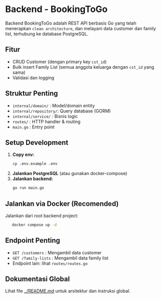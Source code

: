 # Backend - BookingToGo

Backend BookingToGo adalah REST API berbasis Go yang telah menerapkan `clean architecture`, dan melayani data customer dan family list, terhubung ke database PostgreSQL.

## Fitur

- CRUD Customer (dengan primary key `cst_id`)
- Bulk insert Family List (semua anggota keluarga dengan `cst_id` yang sama)
- Validasi dan logging

## Struktur Penting

- `internal/domain/` : Model/domain entity
- `internal/repository/`: Query database (GORM)
- `internal/service/` : Bisnis logic
- `routes/` : HTTP handler & routing
- `main.go` : Entry point

## Setup Development

1. **Copy env:**
   ```bash
   cp .env.example .env
   ```
2. **Jalankan PostgreSQL** (atau gunakan docker-compose)
3. **Jalankan backend:**
   ```bash
   go run main.go
   ```

## Jalankan via Docker (Recomended)

Jalankan dari root backend project:

```bash
   docker compose up -d
```

## Endpoint Penting

- `GET /customers` : Mengambil data customer
- `GET /family-lists` : Mengambil data family list
- Endpoint lain: lihat `routes/routes.go`

## Dokumentasi Global

Lihat file [../README.md](../README.md) untuk arsitektur dan instruksi global.
